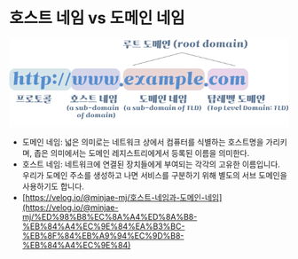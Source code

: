 # 호스트 네임 vs 도메인 네임

![Untitled](assets/Untitled-4550487.png)

- 도메인 네임: 넓은 의미로는 네트워크 상에서 컴퓨터를 식별하는 호스트명을 가리키며, 좁은 의미에서는 도메인 레지스트리에게서 등록된 이름을 의미한다.
- 호스트 네임: 네트워크에 연결된 장치들에게 부여되는 각각의 고유한 이름입니다. 우리가 도메인 주소를 생성하고 나면 서비스를 구분하기 위해 별도의 서브 도메인을 사용하기도 합니다.
- [https://velog.io/@minjae-mj/호스트-네임과-도메인-네임](https://velog.io/@minjae-mj/%ED%98%B8%EC%8A%A4%ED%8A%B8-%EB%84%A4%EC%9E%84%EA%B3%BC-%EB%8F%84%EB%A9%94%EC%9D%B8-%EB%84%A4%EC%9E%84)